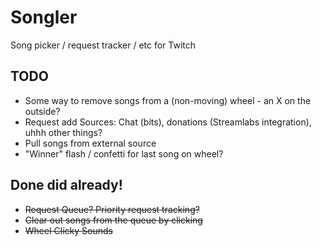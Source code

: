 # Songler
Song picker / request tracker / etc for Twitch

## TODO

* Some way to remove songs from a (non-moving) wheel - an X on the outside?
* Request add Sources: Chat (bits), donations (Streamlabs integration), uhhh other things?
* Pull songs from external source
* "Winner" flash / confetti for last song on wheel?

## Done did already!

* ~~Request Queue? Priority request tracking?~~
* ~~Clear out songs from the queue by clicking~~
* ~~Wheel Clicky Sounds~~